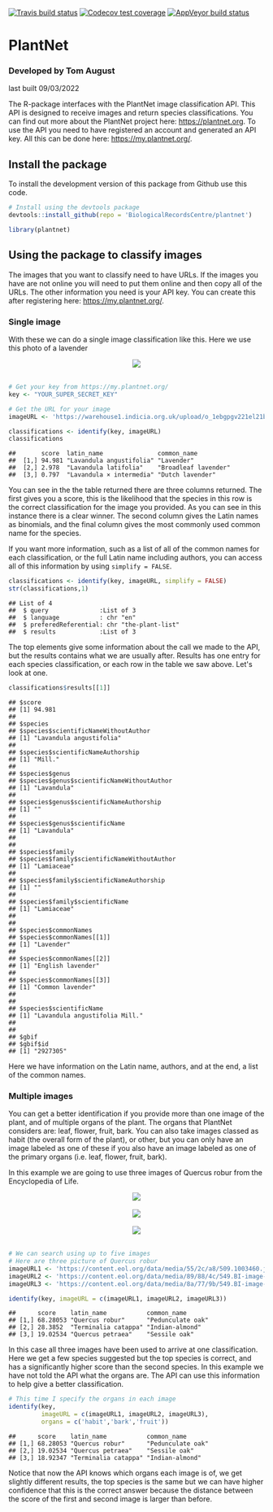   <!-- badges: start -->
  [![Travis build status](https://travis-ci.org/BiologicalRecordsCentre/plantnet.svg?branch=master)](https://travis-ci.org/BiologicalRecordsCentre/plantnet)
  [![Codecov test coverage](https://codecov.io/gh/BiologicalRecordsCentre/plantnet/branch/master/graph/badge.svg)](https://codecov.io/gh/BiologicalRecordsCentre/plantnet?branch=master)
  [![AppVeyor build status](https://ci.appveyor.com/api/projects/status/github/BiologicalRecordsCentre/plantnet?branch=master&svg=true)](https://ci.appveyor.com/project/BiologicalRecordsCentre/plantnet)
  <!-- badges: end -->

# PlantNet

### Developed by Tom August
last built 09/03/2022

The R-package interfaces with the PlantNet image classification API. This API is designed to receive images and return species classifications. You can find out more about the PlantNet project here: https://plantnet.org. To use the API you need to have registered an account and generated an API key. All this can be done here: https://my.plantnet.org/.

## Install the package

To install the development version of this package from Github use this code.


```r
# Install using the devtools package
devtools::install_github(repo = 'BiologicalRecordsCentre/plantnet')
```

```r
library(plantnet)
```

## Using the package to classify images

The images that you want to classify need to have URLs. If the images you have are not online you will need to put them online and then copy all of the URLs. The other information you need is your API key. You can create this after registering here:  https://my.plantnet.org/.

### Single image

With these we can do a single image classification like this. Here we use this photo of a lavender
 
<center><img style="max-width: 450px" src="https://warehouse1.indicia.org.uk/upload/o_1ebgpgv221el21b8b1v1b10mgi5je.jpg"></center>
<br> 

```r
# Get your key from https://my.plantnet.org/
key <- "YOUR_SUPER_SECRET_KEY"
```

```r
# Get the URL for your image
imageURL <- 'https://warehouse1.indicia.org.uk/upload/o_1ebgpgv221el21b8b1v1b10mgi5je.jpg'
```

```r
classifications <- identify(key, imageURL)
classifications
```

```
##       score  latin_name               common_name         
##  [1,] 94.981 "Lavandula angustifolia" "Lavender"          
##  [2,] 2.978  "Lavandula latifolia"    "Broadleaf lavender"
##  [3,] 0.797  "Lavandula × intermedia" "Dutch lavender"
```

You can see in the the table returned there are three columns returned. The first gives you a score, this is the likelihood that the species in this row is the correct classification for the image you provided. As you can see in this instance there is a clear winner. The second column gives the Latin names as binomials, and the final column gives the most commonly used common name for the species.

If you want more information, such as a list of all of the common names for each classification, or the full Latin name including authors, you can access all of this information by using `simplify = FALSE`.


```r
classifications <- identify(key, imageURL, simplify = FALSE)
str(classifications,1)
```

```
## List of 4
##  $ query              :List of 3
##  $ language           : chr "en"
##  $ preferedReferential: chr "the-plant-list"
##  $ results            :List of 3
```

The top elements give some information about the call we made to the API, but the results contains what we are usually after. Results has one entry for each species classification, or each row in the table we saw above. Let's look at one.


```r
classifications$results[[1]]
```

```
## $score
## [1] 94.981
## 
## $species
## $species$scientificNameWithoutAuthor
## [1] "Lavandula angustifolia"
## 
## $species$scientificNameAuthorship
## [1] "Mill."
## 
## $species$genus
## $species$genus$scientificNameWithoutAuthor
## [1] "Lavandula"
## 
## $species$genus$scientificNameAuthorship
## [1] ""
## 
## $species$genus$scientificName
## [1] "Lavandula"
## 
## 
## $species$family
## $species$family$scientificNameWithoutAuthor
## [1] "Lamiaceae"
## 
## $species$family$scientificNameAuthorship
## [1] ""
## 
## $species$family$scientificName
## [1] "Lamiaceae"
## 
## 
## $species$commonNames
## $species$commonNames[[1]]
## [1] "Lavender"
## 
## $species$commonNames[[2]]
## [1] "English lavender"
## 
## $species$commonNames[[3]]
## [1] "Common lavender"
## 
## 
## $species$scientificName
## [1] "Lavandula angustifolia Mill."
## 
## 
## $gbif
## $gbif$id
## [1] "2927305"
```

Here we have information on the Latin name, authors, and at the end, a list of the common names.

### Multiple images

You can get a better identification if you provide more than one image of the plant, and of multiple organs of the plant. The organs that PlantNet considers are: leaf, flower, fruit, bark. You can also take images classed as habit (the overall form of the plant), or other, but you can only have an image labeled as one of these if you also have an image labeled as one of the primary organs (i.e. leaf, flower, fruit, bark).

In this example we are going to use three images of Quercus robur from the Encyclopedia of Life.

<center><img style="max-width: 450px" src="https://content.eol.org/data/media/55/2c/a8/509.1003460.jpg"></center>
<br> 
<center><img style="max-width: 450px" src="https://content.eol.org/data/media/89/88/4c/549.BI-image-16054.jpg"></center>
<br> 
<center><img style="max-width: 450px" src="https://content.eol.org/data/media/8a/77/9b/549.BI-image-76488.jpg"></center>
<br> 

```r
# We can search using up to five images
# Here are three picture of Quercus robur
imageURL1 <- 'https://content.eol.org/data/media/55/2c/a8/509.1003460.jpg'
imageURL2 <- 'https://content.eol.org/data/media/89/88/4c/549.BI-image-16054.jpg'
imageURL3 <- 'https://content.eol.org/data/media/8a/77/9b/549.BI-image-76488.jpg'

identify(key, imageURL = c(imageURL1, imageURL2, imageURL3))
```

```
##      score    latin_name           common_name      
## [1,] 68.28053 "Quercus robur"      "Pedunculate oak"
## [2,] 28.3852  "Terminalia catappa" "Indian-almond"  
## [3,] 19.02534 "Quercus petraea"    "Sessile oak"
```
In this case all three images have been used to arrive at one classification. Here we get a few species suggested but the top species is correct, and has a significantly higher score than the second species. In this example we have not told the API what the organs are. The API can use this information to help give a better classification.


```r
# This time I specify the organs in each image
identify(key,
         imageURL = c(imageURL1, imageURL2, imageURL3),
         organs = c('habit','bark','fruit'))
```

```
##      score    latin_name           common_name      
## [1,] 68.28053 "Quercus robur"      "Pedunculate oak"
## [2,] 19.02534 "Quercus petraea"    "Sessile oak"    
## [3,] 18.92347 "Terminalia catappa" "Indian-almond"
```

Notice that now the API knows which organs each image is of, we get slightly different results, the top species is the same but we can have higher confidence that this is the correct answer because the distance between the score of the first and second image is larger than before.
